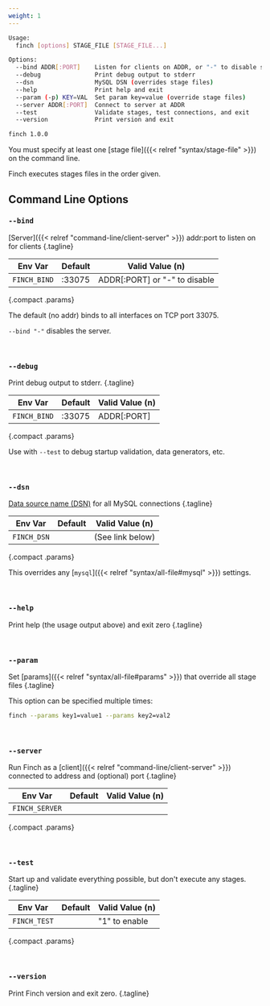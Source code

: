 ```yaml
---
weight: 1
---
```


```sh
Usage:
  finch [options] STAGE_FILE [STAGE_FILE...]

Options:
  --bind ADDR[:PORT]    Listen for clients on ADDR, or "-" to disable server API (default: :33075)
  --debug               Print debug output to stderr
  --dsn                 MySQL DSN (overrides stage files)
  --help                Print help and exit
  --param (-p) KEY=VAL  Set param key=value (override stage files)
  --server ADDR[:PORT]  Connect to server at ADDR
  --test                Validate stages, test connections, and exit
  --version             Print version and exit

finch 1.0.0
```

You must specify at least one [stage file]({{< relref "syntax/stage-file" >}}) on the command line.

Finch executes stages files in the order given.

## Command Line Options

### `--bind`

[Server]({{< relref "command-line/client-server" >}}) addr:port to listen on for clients
{.tagline}

|Env Var|Default|Valid Value (n)|
|-----|-------|----|
|`FINCH_BIND`|:33075|ADDR[:PORT] or "-" to disable|
{.compact .params}

The default (no addr) binds to all interfaces on TCP port 33075.

`--bind "-"` disables the server.

<br>

### `--debug`

Print debug output to stderr.
{.tagline}

|Env Var|Default|Valid Value (n)|
|-----|-------|----|
|`FINCH_BIND`|:33075|ADDR[:PORT]|
{.compact .params}

Use with `--test` to debug startup validation, data generators, etc.

<br>

### `--dsn`

[Data source name (DSN)](https://github.com/go-sql-driver/mysql#dsn-data-source-name) for all MySQL connections
{.tagline}

|Env Var|Default|Valid Value (n)|
|-----|-------|----|
|`FINCH_DSN`||(See link below)|
{.compact .params}

This overrides any [`mysql`]({{< relref "syntax/all-file#mysql" >}}) settings.

<br>

### `--help`

Print help (the usage output above) and exit zero
{.tagline}

<br>

### `--param`

Set [params]({{< relref "syntax/all-file#params" >}}) that override all stage files
{.tagline}

This option can be specified multiple times:

```sh
finch --params key1=value1 --params key2=val2
```

<br>

### `--server`

Run Finch as a [client]({{< relref "command-line/client-server" >}}) connected to address and (optional) port
{.tagline}

|Env Var|Default|Valid Value (n)|
|-----|-------|----|
|`FINCH_SERVER`|||
{.compact .params}

<br>

### `--test`

Start up and validate everything possible, but don't execute any stages.
{.tagline}

|Env Var|Default|Valid Value (n)|
|-----|-------|----|
|`FINCH_TEST`||"1" to enable|
{.compact .params}

<br>

### `--version`

Print Finch version and exit zero.
{.tagline}
